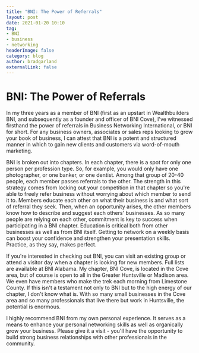 ```yaml
---
title: "BNI: The Power of Referrals"
layout: post
date: 2021-01-20 10:10
tag: 
- BNI
- business
- networking
headerImage: false
category: blog
author: bradgarland
externalLink: false
---
```


# BNI: The Power of Referrals

In my three years as a member of BNI (first as an upstart in Wealthbuilders BNI, and subsequently as a founder and officer of BNI Cove), I've witnessed firsthand the power of referrals in Business Networking International, or BNI for short. For any business owners, associates or sales reps looking to grow your book of business, I can attest that BNI is a potent and structured manner in which to gain new clients and customers via word-of-mouth marketing.

BNI is broken out into chapters. In each chapter, there is a spot for only one person per profession type. So, for example, you would only have one photographer, or one banker, or one dentist. Among that group of 20-40 people, each member passes referrals to the other. The strength in this strategy comes from locking out your competition in that chapter so you're able to freely refer business without worrying about which member to send it to. Members educate each other on what their business is and what sort of referral they seek. Then, when an opportunity arises, the other members know how to describe and suggest each others' businesses. As so many people are relying on each other, commitment is key to success when participating in a BNI chapter. Education is critical both from other businesses as well as from BNI itself. Getting to network on a weekly basis can boost your confidence and strengthen your presentation skills. Practice, as they say, makes perfect.

If you're interested in checking out BNI, you can visit an existing group or attend a visitor day when a chapter is looking for new members. Full lists are available at BNI Alabama. My chapter, BNI Cove, is located in the Cove area, but of course is open to all in the Greater Huntsville or Madison area. We even have members who make the trek each morning from Limestone County. If this isn't a testament not only to BNI but to the high energy of our chapter, I don't know what is. With so many small businesses in the Cove area and so many professionals that live there but work in Huntsville, the potential is enormous.

I highly recommend BNI from my own personal experience. It serves as a means to enhance your personal networking skills as well as organically grow your business. Please give it a visit - you'll have the opportunity to build strong business relationships with other professionals in the community.
